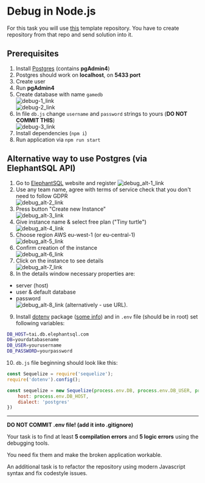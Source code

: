 # Debug in Node.js

For this task you will use [this](https://github.com/AlreadyBored/broken-app) template repository. You have to create repository from that repo and send solution into it.

## Prerequisites

1. Install [Postgres](https://www.postgresql.org/download/) (contains **pgAdmin4**)  
2. Postgres should work on **localhost**, on **5433 port**  
3. Create user  
4. Run **pgAdmin4**  
5. Create database with name `gamedb`  
![debug-1_link](../assets/debug-1.PNG "Instruction 1")  
![debug-2_link](../assets/debug-2.PNG "Instruction 2")  
6. In file `db.js` change `username` and `password` strings to yours (**DO NOT COMMIT THIS**)  
![debug-3_link](../assets/debug-3.PNG "Instruction 3")  
7. Install dependencies (`npm i`)  
8. Run application via `npm run start`  

## Alternative way to use Postgres (via ElephantSQL API)

1. Go to [ElephantSQL](https://www.elephantsql.com/) website and register
![debug_alt-1_link](../assets/d-1.jpg "Instruction alt 1")
2. Use any team name, agree with terms of service check that you don't need to follow GDPR  
![debug_alt-2_link](../assets/d-2.jpg "Instruction alt 2")
3. Press button "Create new Instance"  
![debug_alt-3_link](../assets/d-3.jpg "Instruction alt 3")
4. Give instance name & select free plan ("Tiny turtle")  
![debug_alt-4_link](../assets/d-4.jpg "Instruction alt 4")
5. Choose region AWS eu-west-1 (or eu-central-1)  
![debug_alt-5_link](../assets/d-5.jpg "Instruction alt 5")
6. Confirm creation of the instance  
![debug_alt-6_link](../assets/d-6.jpg "Instruction alt 6")
7. Click on the instance to see details  
![debug_alt-7_link](../assets/d-7.jpg "Instruction alt 7")
8. In the details window necessary properties are:
- server (host)
- user & default database
- password  
![debug_alt-8_link](../assets/d-8.jpg "Instruction alt 8")
(alternatively - use URL).  
9. Install [dotenv](https://www.npmjs.com/package/dotenv) package ([some info](https://dev.to/numtostr/environment-variables-in-node-js-the-right-way-15ad)) and in `.env` file (should be in root) set following variables:
```bash
DB_HOST=tai.db.elephantsql.com
DB=yourdatabasename
DB_USER=yourusername
DB_PASSWORD=yourpassword
```
10. `db.js` file beginning should look like this:
```js  
const Sequelize = require('sequelize');
require('dotenv').config();

const sequelize = new Sequelize(process.env.DB, process.env.DB_USER, process.env.DB_PASSWORD, {
    host: process.env.DB_HOST,
    dialect: 'postgres'
})
```

---

**DO NOT COMMIT .env file! (add it into .gitignore)**

Your task is to find at least **5 compilation errors** and **5 logic errors** using the debugging tools.

You need fix them and make the broken application workable.

An additional task is to refactor the repository using modern Javascript syntax and fix codestyle issues.
